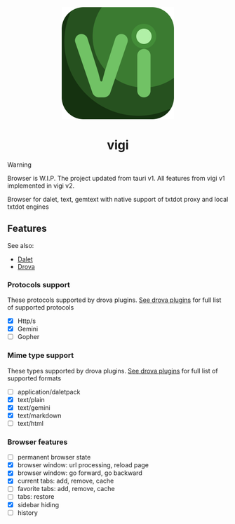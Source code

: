 <div align="center">

<img alt="vigi logo" src="https://github.com/TempoWorks/.github/raw/main/imgs/vigi.png" width='256'>

# vigi

</div>

> [!WARNING]
> Browser is W.I.P.
> The project updated from tauri v1. All features from vigi v1 implemented in vigi v2.

Browser for dalet, text, gemtext with native support of txtdot proxy and local txtdot engines

## Features

See also:

- [Dalet](https://github.com/TxtDot/dalet)
- [Drova](https://github.com/TempoWorks/drova/tree/main)

### Protocols support

These protocols supported by drova plugins. [See drova plugins](https://github.com/TempoWorks/drova/tree/main/drova_plugins) for full list of supported protocols

- [x] Http/s
- [x] Gemini
- [ ] Gopher

### Mime type support

These types supported by drova plugins. [See drova plugins](https://github.com/TempoWorks/drova/tree/main/drova_plugins) for full list of supported formats

- [ ] application/daletpack
- [x] text/plain
- [x] text/gemini
- [x] text/markdown
- [ ] text/html

### Browser features

- [ ] permanent browser state
- [x] browser window: url processing, reload page
- [x] browser window: go forward, go backward
- [x] current tabs: add, remove, cache
- [ ] favorite tabs: add, remove, cache
- [ ] tabs: restore
- [x] sidebar hiding
- [ ] history
